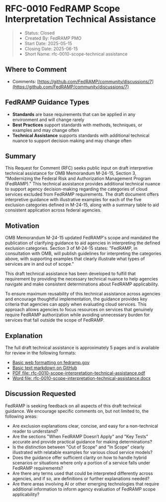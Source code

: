 # RFC-0010 FedRAMP Scope Interpretation Technical Assistance

> - Status: Closed
> - Created By: FedRAMP PMO
> - Start Date: 2025-05-15
> - Closing Date: 2025-06-15
> - Short Name: rfc-0010-scope-technical assistance

## Where to Comment

- Comments: [https://github.com/FedRAMP/community/discussions/7](https://github.com/FedRAMP/community/discussions/7)

## FedRAMP Guidance Types

- **Standards** are base requirements that can be applied in any environment and will change rarely
- **Best Practices** support standards with methods, techniques, or examples and may change often
- **Technical Assistance** supports standards with additional technical nuance to support decision making and may change often


## Summary

This Request for Comment (RFC) seeks public input on draft interpretive technical assistance for OMB Memorandum M-24-15, Section 3, "Modernizing the Federal Risk and Authorization Management Program (FedRAMP)." This technical assistance provides additional technical nuance to support agency decision-making regarding the categories of cloud services excluded from FedRAMP requirements. The draft document offers interpretive guidance with illustrative examples for each of the five exclusion categories defined in M-24-15, along with a summary table to aid consistent application across federal agencies.

## Motivation

OMB Memorandum M-24-15 updated FedRAMP's scope and mandated the publication of clarifying guidance to aid agencies in interpreting the defined exclusion categories. Section 3 of M-24-15 states: "FedRAMP, in consultation with OMB, will publish guidelines for interpreting the categories above, with supporting examples that clearly illustrate what types of services are in and out of scope."

This draft technical assistance has been developed to fulfill that requirement by providing the necessary technical nuance to help agencies navigate and make consistent determinations about FedRAMP applicability.

To ensure maximum reusability of this technical assistance across agencies and encourage thoughtful implementation, the guidance provides key criteria that agencies can apply when evaluating cloud services. This approach allows agencies to focus resources on services that genuinely require FedRAMP authorization while avoiding unnecessary burden for services that fall outside the scope of FedRAMP.

## Explanation

The full draft technical assistance is approximately 5 pages and is available for review in the following formats:

- [Basic web formatting on fedramp.gov](https://fedramp.gov/updates/rfcs/0010)
- [Basic text markdown on GitHub](https://github.com/FedRAMP/community/discussions/7)
- [PDF file: rfc-0010-scope-interpretation-technical-assistance.pdf](https://github.com/FedRAMP/rfcs/raw/main/rfc/assets/0010-FedRAMP-scope-interpretation-technical-assistance.pdf)
- [Word file: rfc-0010-scope-interpretation-technical-assistance.docx](https://github.com/FedRAMP/rfcs/raw/main/rfc/assets/0010-FedRAMP-scope-interpretation-technical-assistance.docx)


## Discussion Requested

FedRAMP is seeking feedback on all aspects of this draft technical guidance. We encourage specific comments on, but not limited to, the following areas:

- Are exclusion explanations clear, concise, and easy for a non-technical reader to understand?
- Are the sections "When FedRAMP Doesn’t Apply" and "Key Tests" accurate and provide practical guidance for making determinations?
- Is the distinction between "Out of Scope" and "In Scope" clearly illustrated with relatable examples for various cloud service models?
- Does the guidance offer sufficient clarity on how to handle hybrid scenarios or situations where only a portion of a service falls under FedRAMP requirements?
- Are there any terms used that could be interpreted differently across agencies, and if so, are definitions or further explanations needed?
- Are there areas involving AI or other emerging technologies that require additional information to inform agency evaluation of FedRAMP scope applicability? 

